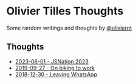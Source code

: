 # Olivier Tilles Thoughts
Some random writings and thoughts by [@oliviernt](https://twitter.com/oliviernt)

## Thoughts
- [2023-06-01 - JSNation 2023](./2023-06-01-jsnation)
- [2019-09-27 - On biking to work](./2019-09-27-on-biking-to-work)
- [2018-12-30 - Leaving WhatsApp](./2018-12-30-leaving-whatsapp)
